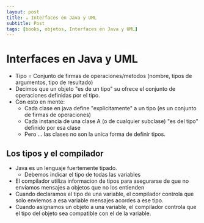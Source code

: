 ```yaml
---
layout: post
title: ☕ Interfaces en Java y UML
subtitle: Post
tags: [books, objetos, Interfaces en Java y UML]
---
```


# Interfaces en Java y UML
- Tipo = Conjunto de firmas de operaciones/metodos (nombre, tipos de argumentos, tipo de resultado)
- Decimos que un objeto "es de un tipo" su ofrece el conjunto de operaciones definidas por el tipo.
- Con esto en mente:
  - Cada clase en java define "explicitamente" a un tipo (es un conjunto de firmas de operaciones)
  - Cada instancia de una clase A (o de cualquier subclase) "es del tipo" definido por esa clase
  - Pero ...  las clases no son la unica forma de definir tipos.

## Los tipos y el compilador

- Java es un lenguaje fuertemente tipado.
  - Debemos indicar el tipo de todas las variables
- El compilador utiliza informacion de tipos para asegurarse de que no enviamos mensajes a objetos que no los entienden
- Cuando declaramos el tipo de una variable, el compilador controla que solo enviemos a esa variable mensajes acordes a ese tipo.
- Cuando asignamos un objeto a una variable, el compilador controla que el tipo del objeto sea compatible con el de la variable.


